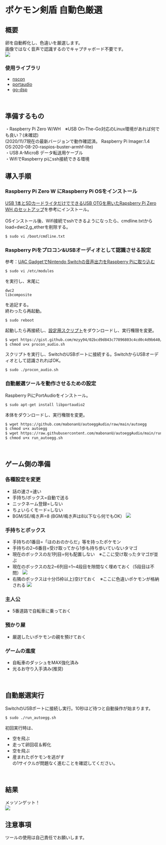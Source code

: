 # ポケモン剣盾 自動色厳選

## 概要
卵を自動孵化し、色違いを厳選します。<br>
画像ではなく音声で認識するのでキャプチャボード不要です。<br>
![](https://github.com/mabonanU/autoeggAudio/blob/readmeimages/intro.gif)
<br>
### 使用ライブラリ
- [nscon](https://github.com/mzyy94/nscon)
- [portaudio](https://github.com/gordonklaus/portaudio)
- [go-dsp](https://github.com/mjibson/go-dsp)
<br>

## 準備するもの
・Raspberry Pi Zero W/WH　※USB On-The-Go対応のLinux環境があれば何でも良い？(未確認)<br>
(2020/11/7現在の最新バージョンで動作確認済。 Raspberry Pi Imager:1.4  OS:2020-08-20-raspios-buster-armhf-lite)<br>
・USB A-MicroB データ転送用ケーブル<br>
・WifiでRaspberry piにssh接続できる環境<br>

## 導入手順
### Raspberry Pi Zero W にRaspberry Pi OSをインストール
[USB 1本とSDカードライタだけでできるUSB OTGを用いたRapsberry Pi Zero WH のセットアップ](https://qiita.com/Liesegang/items/dcdc669f80d1bf721c21)を参考にインストール。<br>
<br>
OSインストール後、Wifi接続でsshできるようになったら、cmdline.txtからload=dwc2,g_etherを削除する。<br>
```sh
$ sudo vi /boot/cmdline.txt
```

### Raspberry Piをプロコン&USBオーディオとして認識させる設定
参考：[UAC GadgetでNintendo Switchの音声出力をRaspberry Piに取り込む](https://mzyy94.com/blog/2020/04/17/nintendo-switch-audio-uac-gadget/)<br>
```sh
$ sudo vi /etc/modules
```
を実行し、末尾に<br>
```
dwc2
libcomposite
```
を追記する。<br>
終わったら再起動。<br>
```sh
$ sudo reboot
```

起動したら再接続し、[設定用スクリプト](https://gist.github.com/mzyy94/02bcd9d843c77896803c4cd0c4d9b640/raw/aceb75f0deba5166af749ac9007e31a8434f3061/procon_audio.sh)をダウンロードし、実行権限を変更。<br>
```sh
$ wget https://gist.github.com/mzyy94/02bcd9d843c77896803c4cd0c4d9b640/raw/aceb75f0deba5166af749ac9007e31a8434f3061/procon_audio.sh
$ chmod u+x procon_audio.sh
```
スクリプトを実行し、SwitchのUSBポートに接続する。SwitchからUSBオーディオとして認識されればOK。<br>
```sh
$ sudo ./procon_audio.sh
```

### 自動厳選ツールを動作させるための設定
Raspberry PiにPortAudioをインストール。<br>
```sh
$ sudo apt-get install libportaudio2
```
本体をダウンロードし、実行権限を変更。<br>
```sh
$ wget https://github.com/mabonanU/autoeggAudio/raw/main/autoegg
$ chmod u+x autoegg
$ wget https://raw.githubusercontent.com/mabonanU/autoeggAudio/main/run_autoegg.sh
$ chmod u+x run_autoegg.sh
```
<br>

## ゲーム側の準備
### 各種設定を変更
- 話の速さ=速い
- 手持ち/ボックス=自動で送る
- ニックネーム登録=しない
- ちょいらくモード=しない
- BGM/SE/鳴き声=8 (BGM/鳴き声は8以下なら何でもOK）
![](https://github.com/mabonanU/autoeggAudio/blob/readmeimages/Pokemon_settings_mark.png)<br>

### 手持ちとボックス
- 手持ちの1番目=「ほのおのからだ」等を持ったポケモン
- 手持ちの2\~6番目=受け取ってから1歩も持ち歩いていないタマゴ
- 現在のボックスの左1列目=何も配置しない　※ここに受け取ったタマゴが並ぶ
- 現在のボックスの左2\~6列目=1\~4段目を隙間なく埋めておく（5段目は不問）
![](https://github.com/mabonanU/autoeggAudio/blob/readmeimages/box_main.jpg)
- 右隣のボックスは十分(5枠以上)空けておく　※ここに色違いポケモンが格納される
![](https://github.com/mabonanU/autoeggAudio/blob/readmeimages/box_sub.jpg)

### 主人公
- 5番道路で自転車に乗っておく

### 預かり屋
- 厳選したいポケモンの親を預けておく

### ゲームの進度
- 自転車のダッシュをMAX強化済み
- 光るお守り入手済み(推奨)
<br>

## 自動厳選実行
SwitchのUSBポートに接続し実行。10秒ほど待つと自動操作が始まります。<br>
```sh
$ sudo ./run_autoegg.sh
```
初回実行時は、
- 空を飛ぶ
- 走って卵回収＆孵化
- 空を飛ぶ
- 産まれたポケモンを逃がす<br>
の1サイクルが問題なく進むことを確認してください。<br>
<br>

## 結果
メッソンゲット！<br>
![](https://github.com/mabonanU/autoeggAudio/blob/readmeimages/sobbleget.jpg)

## 注意事項
ツールの使用は自己責任でお願いします。
